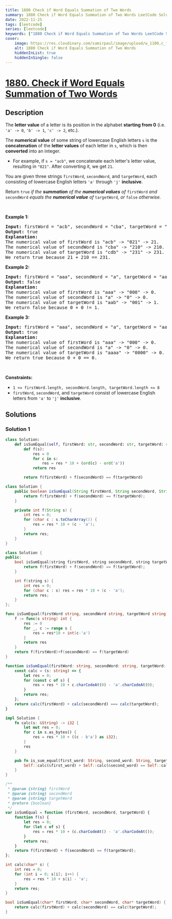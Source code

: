 ```yaml
---
title: 1880 Check if Word Equals Summation of Two Words
summary: 1880 Check if Word Equals Summation of Two Words LeetCode Solution Explained
date: 2022-11-25
tags: [leetcode]
series: [leetcode]
keywords: ["1880 Check if Word Equals Summation of Two Words LeetCode Solution Explained in all languages", "1880 Check if Word Equals Summation of Two Words", "LeetCode", "leetcode solution in Python3 C++ Java Go PHP Ruby Swift TypeScript Rust C# JavaScript C", "GeeksforGeeks", "InterviewBit", "Coding Ninjas", "HackerRank", "HackerEarth", "CodeChef", "TopCoder", "AlgoExpert", "freeCodeCamp", "Codeforces", "GitHub", "AtCoder", "Samir Paul"]
cover:
    image: https://res.cloudinary.com/samirpaul/image/upload/w_1100,c_fit,co_rgb:FFFFFF,l_text:Arial_75_bold:1880 Check if Word Equals Summation of Two Words - Solution Explained/problem-solving.webp
    alt: 1880 Check if Word Equals Summation of Two Words
    hiddenInList: true
    hiddenInSingle: false
---
```



# [1880. Check if Word Equals Summation of Two Words](https://leetcode.com/problems/check-if-word-equals-summation-of-two-words)


## Description

<p>The <strong>letter value</strong> of a letter is its position in the alphabet <strong>starting from 0</strong> (i.e. <code>&#39;a&#39; -&gt; 0</code>, <code>&#39;b&#39; -&gt; 1</code>, <code>&#39;c&#39; -&gt; 2</code>, etc.).</p>

<p>The <strong>numerical value</strong> of some string of lowercase English letters <code>s</code> is the <strong>concatenation</strong> of the <strong>letter values</strong> of each letter in <code>s</code>, which is then <strong>converted</strong> into an integer.</p>

<ul>
	<li>For example, if <code>s = &quot;acb&quot;</code>, we concatenate each letter&#39;s letter value, resulting in <code>&quot;021&quot;</code>. After converting it, we get <code>21</code>.</li>
</ul>

<p>You are given three strings <code>firstWord</code>, <code>secondWord</code>, and <code>targetWord</code>, each consisting of lowercase English letters <code>&#39;a&#39;</code> through <code>&#39;j&#39;</code> <strong>inclusive</strong>.</p>

<p>Return <code>true</code> <em>if the <strong>summation</strong> of the <strong>numerical values</strong> of </em><code>firstWord</code><em> and </em><code>secondWord</code><em> equals the <strong>numerical value</strong> of </em><code>targetWord</code><em>, or </em><code>false</code><em> otherwise.</em></p>

<p>&nbsp;</p>
<p><strong class="example">Example 1:</strong></p>

<pre>
<strong>Input:</strong> firstWord = &quot;acb&quot;, secondWord = &quot;cba&quot;, targetWord = &quot;cdb&quot;
<strong>Output:</strong> true
<strong>Explanation:</strong>
The numerical value of firstWord is &quot;acb&quot; -&gt; &quot;021&quot; -&gt; 21.
The numerical value of secondWord is &quot;cba&quot; -&gt; &quot;210&quot; -&gt; 210.
The numerical value of targetWord is &quot;cdb&quot; -&gt; &quot;231&quot; -&gt; 231.
We return true because 21 + 210 == 231.
</pre>

<p><strong class="example">Example 2:</strong></p>

<pre>
<strong>Input:</strong> firstWord = &quot;aaa&quot;, secondWord = &quot;a&quot;, targetWord = &quot;aab&quot;
<strong>Output:</strong> false
<strong>Explanation:</strong> 
The numerical value of firstWord is &quot;aaa&quot; -&gt; &quot;000&quot; -&gt; 0.
The numerical value of secondWord is &quot;a&quot; -&gt; &quot;0&quot; -&gt; 0.
The numerical value of targetWord is &quot;aab&quot; -&gt; &quot;001&quot; -&gt; 1.
We return false because 0 + 0 != 1.
</pre>

<p><strong class="example">Example 3:</strong></p>

<pre>
<strong>Input:</strong> firstWord = &quot;aaa&quot;, secondWord = &quot;a&quot;, targetWord = &quot;aaaa&quot;
<strong>Output:</strong> true
<strong>Explanation:</strong> 
The numerical value of firstWord is &quot;aaa&quot; -&gt; &quot;000&quot; -&gt; 0.
The numerical value of secondWord is &quot;a&quot; -&gt; &quot;0&quot; -&gt; 0.
The numerical value of targetWord is &quot;aaaa&quot; -&gt; &quot;0000&quot; -&gt; 0.
We return true because 0 + 0 == 0.
</pre>

<p>&nbsp;</p>
<p><strong>Constraints:</strong></p>

<ul>
	<li><code>1 &lt;= firstWord.length, </code><code>secondWord.length, </code><code>targetWord.length &lt;= 8</code></li>
	<li><code>firstWord</code>, <code>secondWord</code>, and <code>targetWord</code> consist of lowercase English letters from <code>&#39;a&#39;</code> to <code>&#39;j&#39;</code> <strong>inclusive</strong>.</li>
</ul>

## Solutions

### Solution 1

<!-- tabs:start -->

```python
class Solution:
    def isSumEqual(self, firstWord: str, secondWord: str, targetWord: str) -> bool:
        def f(s):
            res = 0
            for c in s:
                res = res * 10 + (ord(c) - ord('a'))
            return res

        return f(firstWord) + f(secondWord) == f(targetWord)
```

```java
class Solution {
    public boolean isSumEqual(String firstWord, String secondWord, String targetWord) {
        return f(firstWord) + f(secondWord) == f(targetWord);
    }

    private int f(String s) {
        int res = 0;
        for (char c : s.toCharArray()) {
            res = res * 10 + (c - 'a');
        }
        return res;
    }
}
```

```cpp
class Solution {
public:
    bool isSumEqual(string firstWord, string secondWord, string targetWord) {
        return f(firstWord) + f(secondWord) == f(targetWord);
    }

    int f(string s) {
        int res = 0;
        for (char c : s) res = res * 10 + (c - 'a');
        return res;
    }
};
```

```go
func isSumEqual(firstWord string, secondWord string, targetWord string) bool {
	f := func(s string) int {
		res := 0
		for _, c := range s {
			res = res*10 + int(c-'a')
		}
		return res
	}
	return f(firstWord)+f(secondWord) == f(targetWord)
}
```

```ts
function isSumEqual(firstWord: string, secondWord: string, targetWord: string): boolean {
    const calc = (s: string) => {
        let res = 0;
        for (const c of s) {
            res = res * 10 + c.charCodeAt(0) - 'a'.charCodeAt(0);
        }
        return res;
    };
    return calc(firstWord) + calc(secondWord) === calc(targetWord);
}
```

```rust
impl Solution {
    fn calc(s: &String) -> i32 {
        let mut res = 0;
        for c in s.as_bytes() {
            res = res * 10 + ((c - b'a') as i32);
        }
        res
    }

    pub fn is_sum_equal(first_word: String, second_word: String, target_word: String) -> bool {
        Self::calc(&first_word) + Self::calc(&second_word) == Self::calc(&target_word)
    }
}
```

```js
/**
 * @param {string} firstWord
 * @param {string} secondWord
 * @param {string} targetWord
 * @return {boolean}
 */
var isSumEqual = function (firstWord, secondWord, targetWord) {
    function f(s) {
        let res = 0;
        for (let c of s) {
            res = res * 10 + (c.charCodeAt() - 'a'.charCodeAt());
        }
        return res;
    }
    return f(firstWord) + f(secondWord) == f(targetWord);
};
```

```c
int calc(char* s) {
    int res = 0;
    for (int i = 0; s[i]; i++) {
        res = res * 10 + s[i] - 'a';
    }
    return res;
}

bool isSumEqual(char* firstWord, char* secondWord, char* targetWord) {
    return calc(firstWord) + calc(secondWord) == calc(targetWord);
}
```

<!-- tabs:end -->

<!-- end -->
